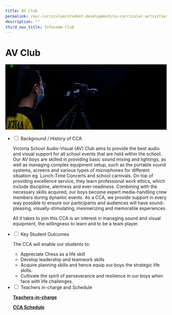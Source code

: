 ```yaml
---
title: AV Club
permalink: /our-curriculum/student-development/co-curricular-activities/clubs-societies/av-club/
description: ""
third_nav_title: Infocomm Club
---
```

# **AV Club**

![](/images/AV_Club_2021.jpg)


<ul class="jekyllcodex_accordion">
  <li>
    <input type="checkbox" id="accordion1">
    <label for="accordion1">Background / History of CCA</label>
    <div>
      <p>Victoria School Audio-Visual (AV) Club aims to provide the best audio and visual support for all school events that are held within the school. Our AV boys are skilled in providing basic sound mixing and lightings, as well as managing complex equipment setup, such as the portable sound systems, screens and various types of microphones for different situation eg. Lunch-Time Concerts and school carnivals. On top of providing excellence service, they learn professional work ethics, which include discipline, alertness and ever-readiness. Combining with the necessary skills acquired, our boys become expert media-handling crew members during dynamic events. As a CCA, we provide support in every way possible to ensure our participants and audiences will have sound-pleasing, visually-stimulating, mesmerizing and memorable experiences.</p>
			<p>All it takes to join this CCA is an interest in managing sound and visual equipment, the willingness to learn and to be a team player.</p>
    </div>
  </li>
    <li>
    <input type="checkbox" id="accordion2">
    <label for="accordion2">Key Student Outcomes</label>
    <div>
      <p>The CCA will enable our students to:</p>
      <ul><li>Appreciate Chess as a life skill</li><li>Develop leadership and teamwork skills</li><li>Acquire planning skills and hence equip our boys the strategic life skills.</li><li>Cultivate the spirit of perseverance and resilience in our boys when face with life challenges.</li></ul>
    </div>
  </li> 
    <li>
    <input type="checkbox" id="accordion3">
    <label for="accordion3">Teachers in-charge and Schedule</label>
    <div>
      <p><a href="/our-people/staff/cca-teachers/"><b>Teachers-in-charge</b></a></p>
      <p><a href="/cca-schedule/"><b>CCA Schedule</b></a></p>
    </div>
  </li> 
  </ul>